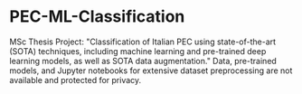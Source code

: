 # PEC-ML-Classification

MSc Thesis Project: "Classification of Italian PEC using state-of-the-art (SOTA) techniques, including machine learning and pre-trained deep learning models, as well as SOTA data augmentation."
Data, pre-trained models, and Jupyter notebooks for extensive dataset preprocessing are not available and protected for privacy.
